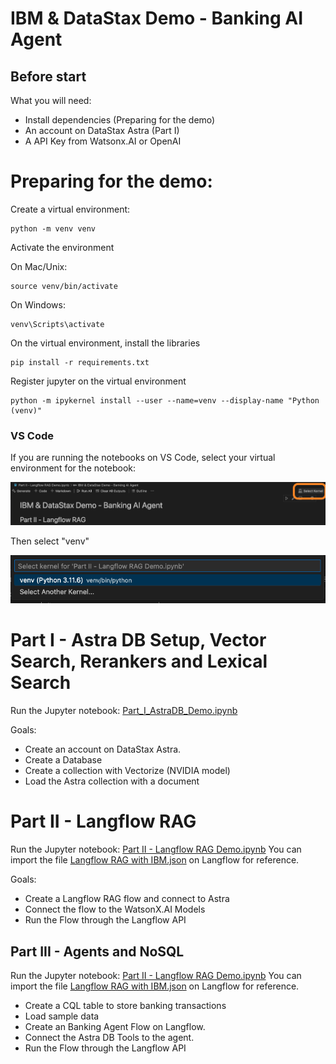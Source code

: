 # IBM & DataStax Demo - Banking AI Agent

## Before start

What you will need:

- Install dependencies (Preparing for the demo)
- An account on DataStax Astra (Part I)
- A API Key from Watsonx.AI or OpenAI

# Preparing for the demo:

Create a virtual environment:

```
python -m venv venv
```

Activate the environment

On Mac/Unix:
```
source venv/bin/activate
```

On Windows:
```
venv\Scripts\activate
```

On the virtual environment, install the libraries

```
pip install -r requirements.txt
```

Register jupyter on the virtual environment
```
python -m ipykernel install --user --name=venv --display-name "Python (venv)"
```

### VS Code

If you are running the notebooks on VS Code, select your virtual environment for the notebook:

<img src="img/vs_code_jupyter.png" alt="VSCode" width="600"/>

Then select "venv"

<img src="img/vs_code_jupyter2.png" alt="VSCode" width="600"/>


# Part I - Astra DB Setup, Vector Search, Rerankers and Lexical Search

Run the Jupyter notebook: [Part_I_AstraDB_Demo.ipynb](Part_I_AstraDB_Demo.ipynb)

Goals:

- Create an account on DataStax Astra.
- Create a Database
- Create a collection with Vectorize (NVIDIA model)
- Load the Astra collection with a document

# Part II - Langflow RAG

Run the Jupyter notebook: [Part II - Langflow RAG Demo.ipynb](Part_II_Langflow_RAG_Demo.ipynb)
You can import the file [Langflow RAG with IBM.json](<Langflow RAG with IBM.json>) on Langflow for reference.

Goals:

- Create a Langflow RAG flow and connect to Astra
- Connect the flow to the WatsonX.AI Models
- Run the Flow through the Langflow API

## Part III - Agents and NoSQL

Run the Jupyter notebook: [Part II - Langflow RAG Demo.ipynb](Part_III_Astra_NoSQL_AI.ipynb)
You can import the file [Langflow RAG with IBM.json](<Part_III - Langflow Agent with NoSQL data from Astra DB.json>) on Langflow for reference.

- Create a CQL table to store banking transactions
- Load sample data
- Create an Banking Agent Flow on Langflow.
- Connect the Astra DB Tools to the agent.
- Run the Flow through the Langflow API


